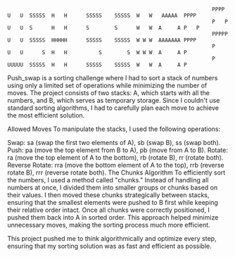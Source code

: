 

                                                                     PPPP   U   U  SSSSS  H   H      SSSSS    SSSSS  W   W   AAAAA  PPPP
                                                                     P   P  U   U  S      H   H      S        S      W   W  A     A P   P
                                                                     PPPPP  U   U  SSSSS  HHHHH      SSSSS    SSSSS  W W W  AAAAAAA PPPP
                                                                     P      U   U      S  H   H          S        S  W W W  A     A P
                                                                     P      UUUUU  SSSSS  H   H      SSSSS    SSSSS  W   W  A     A P

Push_swap is a sorting challenge where I had to sort a stack of numbers using only a limited set of operations while minimizing the number of moves. The project consists of two stacks: A, which starts with all the numbers, and B, which serves as temporary storage. Since I couldn't use standard sorting algorithms, I had to carefully plan each move to achieve the most efficient solution.

Allowed Moves
To manipulate the stacks, I used the following operations:

Swap: sa (swap the first two elements of A), sb (swap B), ss (swap both).
Push: pa (move the top element from B to A), pb (move from A to B).
Rotate: ra (move the top element of A to the bottom), rb (rotate B), rr (rotate both).
Reverse Rotate: rra (move the bottom element of A to the top), rrb (reverse rotate B), rrr (reverse rotate both).
The Chunks Algorithm
To efficiently sort the numbers, I used a method called "chunks." Instead of handling all numbers at once, I divided them into smaller groups or chunks based on their values. I then moved these chunks strategically between stacks, ensuring that the smallest elements were pushed to B first while keeping their relative order intact. Once all chunks were correctly positioned, I pushed them back into A in sorted order. This approach helped minimize unnecessary moves, making the sorting process much more efficient.

This project pushed me to think algorithmically and optimize every step, ensuring that my sorting solution was as fast and efficient as possible.
